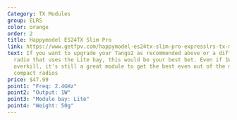 ```yaml
---
Category: TX Modules
group: ELRS
color: orange
order: 2
title: Happymodel ES24TX Slim Pro
link: https://www.getfpv.com/happymodel-es24tx-slim-pro-expresslrs-tx-module.html
text: If you want to upgrade your Tango2 as recommended above or a different
  radio that uses the Lite bay, this would be your best bet. Even if 1W is
  overkill, it's still a great module to get the best even out of the most
  compact radios
price: $47.99
point1: "Freq: 2.4GHz"
point2: "Output: 1W"
point3: "Module bay: Lite"
point4: "Weight: 50g"
---
```

